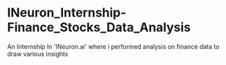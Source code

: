 # INeuron_Internship- Finance_Stocks_Data_Analysis
An Internship In 'INeuron.ai' where i performed analysis on finance data to draw various insights
